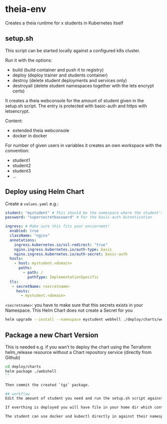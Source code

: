 # theia-env
Creates a theia runtime for x students in Kubernetes itself

## setup.sh
This script can be started locally against a configured k8s cluster.

Run it with the options:
- build      (build container and push it to registry)
- deploy     (deploy trainer and students container)
- destroy    (delete student deployments and services only)
- destroyall (delete student namespaces together with the lets encrypt certs)

It creates a theia webconsole for the amount of student given in the setup.sh script.
The entry is protected with basic-auth and https with letsencrypt.

Content:
- extended theia webconsole
- docker in docker

For number of given users in variables it creates an own workspace with the convention:
- student1
- student2
- student3
- ...

## Deploy using Helm Chart

Create a `values.yaml` e.g.:

```yaml
student: "mystudent" # This should be the namespace where the student's webshell is deployed to
password: "supersecretbassword" # For the basic-auth Autentication

ingress: # Make sure this fits your enviornemt!
  enabled: true
  className: "nginx"
  annotations: 
    ingress.kubernetes.io/ssl-redirect: "true"
    nginx.ingress.kubernetes.io/auth-type: basic
    nginx.ingress.kubernetes.io/auth-secret: basic-auth
  hosts:
    - host: mystudent.<domain>
      paths:
        - path: /
          pathType: ImplementationSpecific
  tls: 
   - secretName: <secretname>
     hosts:
       - mystudent.<domain>
```

`<secretname>`: you have to make sure that this secrets exists in your Namespace. This Helm Chart does not create a Secret for you

```bash
helm upgrade --install --namespace mystudent webhell ./deploy/charts/webshell -f values.yaml
```

## Package a new Chart Version

This is needed e.g. if you wan't to deploy the chart using the Terraform helm_release resource without a Chart repository service (directly from Github)

```bash
cd deploy/charts
helm package ./webshell
`` 

Then commit the created `tgz` package.

## workflow
Edit the amount of student you need and run the setup.sh script against a kubernetes cluster

If everthing is deployed you will have file in your home dir which contains all the different urls with the login informations

The student can use docker und kubectl directly in against their namespace where theia is deployed (e.g. student1)
